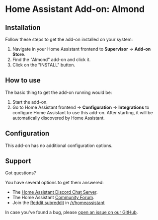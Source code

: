 # Home Assistant Add-on: Almond

## Installation

Follow these steps to get the add-on installed on your system:

1. Navigate in your Home Assistant frontend to **Supervisor** -> **Add-on Store**.
2. Find the "Almond" add-on and click it.
3. Click on the "INSTALL" button.

## How to use

The basic thing to get the add-on running would be:

1. Start the add-on.
2. Go to Home Assistant frontend -> **Configuration** -> **Integrations**
   to configure Home Assistant to use this add-on. After starting,
   it will be automatically discovered by Home Assistant.

## Configuration

This add-on has no additional configuration options.

## Support

Got questions?

You have several options to get them answered:

- The [Home Assistant Discord Chat Server][discord].
- The Home Assistant [Community Forum][forum].
- Join the [Reddit subreddit][reddit] in [/r/homeassistant][reddit]

In case you've found a bug, please [open an issue on our GitHub][issue].

[discord]: https://discord.gg/c5DvZ4e
[forum]: https://community.home-assistant.io
[issue]: https://github.com/home-assistant/hassio-addons/issues
[reddit]: https://reddit.com/r/homeassistant
[repository]: https://github.com/hassio-addons/repository
